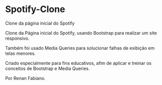 # Spotify-Clone
Clone da página inicial do Spotify

Clone da Página inicial do Spotify, usando Bootstrap para realizar um site responsivo.

Também foi usado Media Queries para solucionar falhas de exibição em telas menores.

Criado especialmente para fins educativos, afim de aplicar e treinar os conceitos de Bootstrap e Media Queries.

Por Renan Fabiano.
